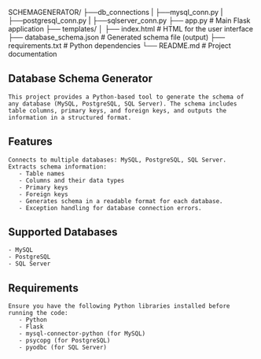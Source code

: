 SCHEMAGENERATOR/
├──db_connections
|   ├──mysql_conn.py
|   ├──postgresql_conn.py
|   ├──sqlserver_conn.py
├── app.py                  # Main Flask application
├── templates/
│   ├── index.html          # HTML for the user interface
├── database_schema.json    # Generated schema file (output)
├── requirements.txt        # Python dependencies
└── README.md               # Project documentation







## Database Schema Generator

    This project provides a Python-based tool to generate the schema of any database (MySQL, PostgreSQL, SQL Server). The schema includes table columns, primary keys, and foreign keys, and outputs the information in a structured format.

## Features
    Connects to multiple databases: MySQL, PostgreSQL, SQL Server.
    Extracts schema information:
       - Table names
       - Columns and their data types
       - Primary keys
       - Foreign keys
       - Generates schema in a readable format for each database.
       - Exception handling for database connection errors.

## Supported Databases
    - MySQL
    - PostgreSQL
    - SQL Server

## Requirements
    Ensure you have the following Python libraries installed before running the code:
       - Python 
       - Flask 
       - mysql-connector-python (for MySQL)
       - psycopg (for PostgreSQL)
       - pyodbc (for SQL Server)
